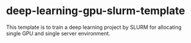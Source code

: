 # deep-learning-gpu-slurm-template
This template is to train a deep learning project by SLURM for allocating single GPU and single server environment.
